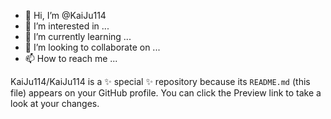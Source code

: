 - 👋 Hi, I’m @KaiJu114
- 👀 I’m interested in ...
- 🌱 I’m currently learning ...
- 💞️ I’m looking to collaborate on ...
- 📫 How to reach me ...

KaiJu114/KaiJu114 is a ✨ special ✨ repository because its `README.md` (this file) appears on your GitHub profile.
You can click the Preview link to take a look at your changes.
